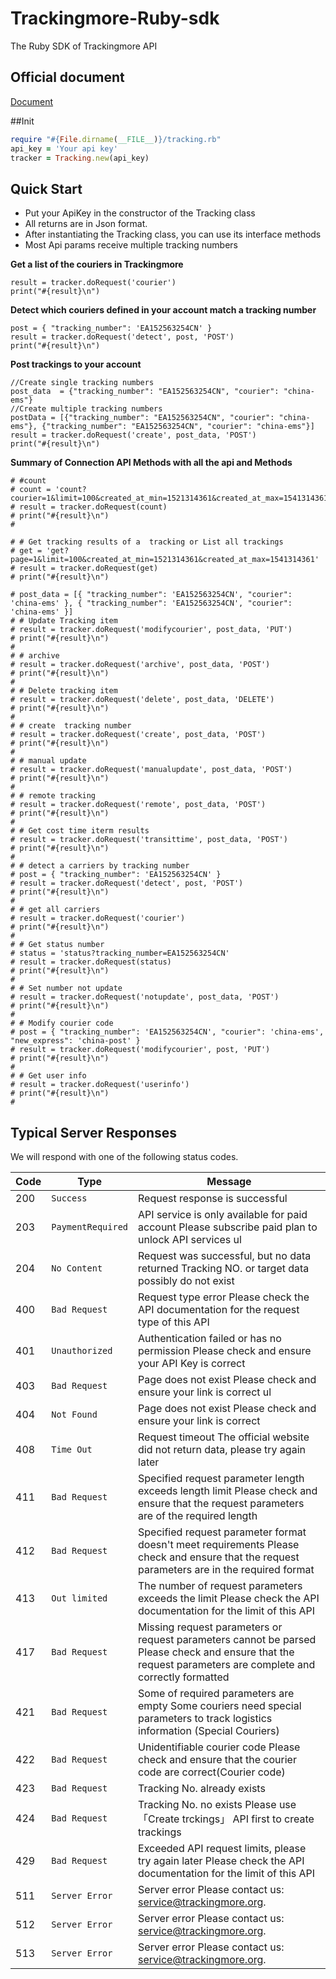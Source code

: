 Trackingmore-Ruby-sdk
=================

The Ruby SDK of Trackingmore API
## Official document

[Document](https://www.trackingmore.com/v3/api-index)

##Init

```ruby
require "#{File.dirname(__FILE__)}/tracking.rb"
api_key = 'Your api key'
tracker = Tracking.new(api_key)
```

Quick Start
--------------
- Put your ApiKey in the constructor of the Tracking class
- All returns are in Json format.
- After instantiating the Tracking class, you can use its interface methods
- Most Api params receive multiple tracking numbers

**Get a list of the couriers in Trackingmore**

	result = tracker.doRequest('courier')
    print("#{result}\n")

**Detect which couriers defined in your account match a tracking number**

	post = { "tracking_number": 'EA152563254CN' }
    result = tracker.doRequest('detect', post, 'POST')
    print("#{result}\n")


**Post trackings to your account**

    //Create single tracking numbers
    post_data  = {"tracking_number": "EA152563254CN", "courier": "china-ems"}
    //Create multiple tracking numbers
    postData = [{"tracking_number": "EA152563254CN", "courier": "china-ems"}, {"tracking_number": "EA152563254CN", "courier": "china-ems"}]
    result = tracker.doRequest('create', post_data, 'POST')
    print("#{result}\n")

**Summary of Connection API Methods with all the api and Methods**

    # #count
    # count = 'count?courier=1&limit=100&created_at_min=1521314361&created_at_max=1541314361'
    # result = tracker.doRequest(count)
    # print("#{result}\n")
    #
    
    # # Get tracking results of a  tracking or List all trackings
    # get = 'get?page=1&limit=100&created_at_min=1521314361&created_at_max=1541314361'
    # result = tracker.doRequest(get)
    # print("#{result}\n")
    
    # post_data = [{ "tracking_number": 'EA152563254CN', "courier": 'china-ems' }, { "tracking_number": 'EA152563254CN', "courier": 'china-ems' }]
    # # Update Tracking item
    # result = tracker.doRequest('modifycourier', post_data, 'PUT')
    # print("#{result}\n")
    #
    # # archive
    # result = tracker.doRequest('archive', post_data, 'POST')
    # print("#{result}\n")
    #
    # # Delete tracking item
    # result = tracker.doRequest('delete', post_data, 'DELETE')
    # print("#{result}\n")
    #
    # # create  tracking number
    # result = tracker.doRequest('create', post_data, 'POST')
    # print("#{result}\n")
    #
    # # manual update
    # result = tracker.doRequest('manualupdate', post_data, 'POST')
    # print("#{result}\n")
    #
    # # remote tracking
    # result = tracker.doRequest('remote', post_data, 'POST')
    # print("#{result}\n")
    #
    # # Get cost time iterm results
    # result = tracker.doRequest('transittime', post_data, 'POST')
    # print("#{result}\n")
    #
    # # detect a carriers by tracking number
    # post = { "tracking_number": 'EA152563254CN' }
    # result = tracker.doRequest('detect', post, 'POST')
    # print("#{result}\n")
    #
    # # get all carriers
    # result = tracker.doRequest('courier')
    # print("#{result}\n")
    #
    # # Get status number
    # status = 'status?tracking_number=EA152563254CN'
    # result = tracker.doRequest(status)
    # print("#{result}\n")
    #
    # # Set number not update
    # result = tracker.doRequest('notupdate', post_data, 'POST')
    # print("#{result}\n")
    #
    # # Modify courier code
    # post = { "tracking_number": 'EA152563254CN', "courier": 'china-ems', "new_express": 'china-post' }
    # result = tracker.doRequest('modifycourier', post, 'PUT')
    # print("#{result}\n")
    #
    # # Get user info
    # result = tracker.doRequest('userinfo')
    # print("#{result}\n")
    #

## Typical Server Responses

We will respond with one of the following status codes.

Code|Type | Message
----|--------------|-------------------------------
200    | <code>Success</code>|    Request response is successful
203    | <code>PaymentRequired</code>|  API service is only available for paid account Please subscribe paid plan to unlock API services                                                             ul
204    | <code>No Content</code>|    Request was successful, but no data returned Tracking NO. or target data possibly do not exist
400    | <code>Bad Request</code>| Request type error Please check the API documentation for the request type of this API
401    | <code>Unauthorized</code>|    Authentication failed or has no permission Please check and ensure your API Key is correct
403    | <code>Bad Request</code>|    Page does not exist Please check and ensure your link is correct                                                                                             ul
404    | <code>Not Found</code>|    Page does not exist Please check and ensure your link is correct
408    | <code>Time Out</code>|    Request timeout The official website did not return data, please try again later
411    | <code>Bad Request</code>|    Specified request parameter length exceeds length limit Please check and ensure that the request parameters are of the required length
412    | <code>Bad Request</code>|    Specified request parameter format doesn't meet requirements Please check and ensure that the request parameters are in the required format
413    | <code>Out limited</code>|    The number of request parameters exceeds the limit Please check the API documentation for the limit of this API
417    | <code>Bad Request</code>|    Missing request parameters or request parameters cannot be parsed Please check and ensure that the request parameters are complete and correctly formatted
421    | <code>Bad Request</code>|    Some of required parameters are empty Some couriers need special parameters to track logistics information (Special Couriers)
422    | <code>Bad Request</code>|    Unidentifiable courier code Please check and ensure that the courier code are correct(Courier code)
423    | <code>Bad Request</code>|    Tracking No. already exists
424    | <code>Bad Request</code>|    Tracking No. no exists Please use 「Create trckings」 API first to create trackings
429    | <code>Bad Request</code>|    Exceeded API request limits, please try again later Please check the API documentation for the limit of this API
511    | <code>Server Error</code>|    Server error Please contact us: service@trackingmore.org.
512    | <code>Server Error</code>|    Server error Please contact us: service@trackingmore.org.
513    | <code>Server Error</code>|    Server error Please contact us: service@trackingmore.org.        
